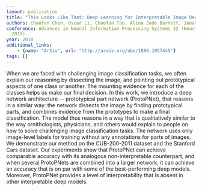 ```yaml
---
layout: publication
title: "This Looks Like That: Deep Learning for Interpretable Image Recognition"
authors: Chaofan Chen, Oscar Li, Chaofan Tao, Alina Jade Barnett, Jonathan Su, Cynthia Rudin
conference: Advances in Neural Information Processing Systems 32 (NeurIPS
  2019)
year: 2018
additional_links: 
    - {name: "ArXiv", url: "http://arxiv.org/abs/1806.10574v5"}
tags: []
---
```

When we are faced with challenging image classification tasks, we often
explain our reasoning by dissecting the image, and pointing out prototypical
aspects of one class or another. The mounting evidence for each of the classes
helps us make our final decision. In this work, we introduce a deep network
architecture -- prototypical part network (ProtoPNet), that reasons in a
similar way: the network dissects the image by finding prototypical parts, and
combines evidence from the prototypes to make a final classification. The model
thus reasons in a way that is qualitatively similar to the way ornithologists,
physicians, and others would explain to people on how to solve challenging
image classification tasks. The network uses only image-level labels for
training without any annotations for parts of images. We demonstrate our method
on the CUB-200-2011 dataset and the Stanford Cars dataset. Our experiments show
that ProtoPNet can achieve comparable accuracy with its analogous
non-interpretable counterpart, and when several ProtoPNets are combined into a
larger network, it can achieve an accuracy that is on par with some of the
best-performing deep models. Moreover, ProtoPNet provides a level of
interpretability that is absent in other interpretable deep models.